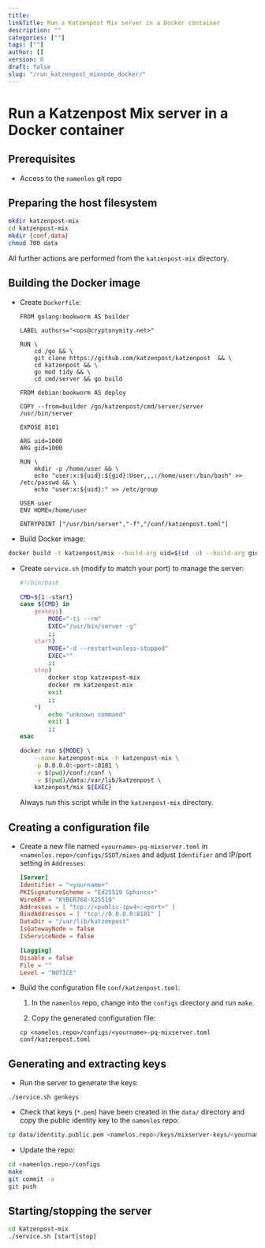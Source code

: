 ```yaml
---
title:
linkTitle: Run a Katzenpost Mix server in a Docker container
description: ""
categories: [""]
tags: [""]
author: []
version: 0
draft: false
slug: "/run_katzenpost_mixnode_docker/"
---
```


# Run a Katzenpost Mix server in a Docker container

## Prerequisites

* Access to the `namenlos` git repo

## Preparing the host filesystem

```bash
mkdir katzenpost-mix
cd katzenpost-mix
mkdir {conf,data}
chmod 700 data
```

All further actions are performed from the `katzenpost-mix` directory.

## Building the Docker image

* Create `Dockerfile`:

    ```docker
    FROM golang:bookworm AS builder

    LABEL authors="<ops@cryptonymity.net>"

    RUN \
        cd /go && \
        git clone https://github.com/katzenpost/katzenpost  && \
        cd katzenpost && \
        go mod tidy && \
        cd cmd/server && go build

    FROM debian:bookworm AS deploy

    COPY --from=builder /go/katzenpost/cmd/server/server /usr/bin/server

    EXPOSE 8181

    ARG uid=1000
    ARG gid=1000

    RUN \
        mkdir -p /home/user && \
        echo "user:x:${uid}:${gid}:User,,,:/home/user:/bin/bash" >> /etc/passwd && \
        echo "user:x:${uid}:" >> /etc/group

    USER user
    ENV HOME=/home/user

    ENTRYPOINT ["/usr/bin/server","-f","/conf/katzenpost.toml"]
    ```

* Build Docker image:

```bash
docker build -t katzenpost/mix --build-arg uid=$(id -u) --build-arg gid=$(id -g) .
```

* Create `service.sh` (modify to match your port) to manage the server:

    ```bash
    #!/bin/bash

    CMD=${1:-start}
    case ${CMD} in
        genkeys)
            MODE="-ti --rm"
            EXEC="/usr/bin/server -g"
            ;;
        start)
            MODE="-d --restart=unless-stopped"
            EXEC=""
            ;;
        stop)
            docker stop katzenpost-mix
            docker rm katzenpost-mix
            exit
            ;;
        *)
            echo "unknown command"
            exit 1
            ;;
    esac

    docker run ${MODE} \
        --name katzenpost-mix -h katzenpost-mix \
        -p 0.0.0.0:<port>:8181 \
        -v $(pwd)/conf:/conf \
        -v $(pwd)/data:/var/lib/katzenpost \
        katzenpost/mix ${EXEC}
    ```

    Always run this script while in the `katzenpost-mix` directory.

## Creating a configuration file

* Create a new file named `<yourname>-pq-mixserver.toml` in `<namenlos.repo>/configs/SSOT/mixes` and adjust `Identifier` and  IP/port setting in `Addresses`:

    ```toml
    [Server]
    Identifier = "<yourname>"
    PKISignatureScheme = "Ed25519 Sphincs+"
    WireKEM = "KYBER768-X25519"
    Addresses = [ "tcp://<public-ipv4>:<port>" ]
    BindAddresses = [ "tcp://0.0.0.0:8181" ]
    DataDir = "/var/lib/katzenpost"
    IsGatewayNode = false
    IsServiceNode = false

    [Logging]
    Disable = false
    File = ""
    Level = "NOTICE"

    ```

* Build the configuration file `conf/katzenpost.toml`:

    1. In the `namenlos` repo, change into the `configs` directory and run `make`.

    2. Copy the generated configuration file:

    ```
    cp <namelos.repo>/configs/<yourname>-pq-mixserver.toml conf/katzenpost.toml
    ```

## Generating and extracting keys

* Run the server to generate the keys:

```
./service.sh genkeys
```

* Check that keys (`*.pem`) have been created in the `data/` directory and copy the public identity key to the `namenlos` repo:

```bash
cp data/identity.public.pem <namelos.repo>/keys/mixserver-keys/<yourname>_mix_id_pub_key.pem
```

* Update the repo:

```bash
cd <namenlos.repo>/configs
make
git commit -a
git push
```

## Starting/stopping the server
```bash
cd katzenpost-mix
./service.sh [start|stop]
```
